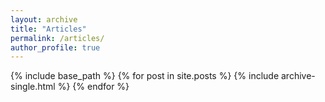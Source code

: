```yaml
---
layout: archive
title: "Articles"
permalink: /articles/
author_profile: true
---
```


{% include base_path %}
{% for post in site.posts %}
  {% include archive-single.html %}
{% endfor %}